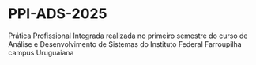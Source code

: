 # PPI-ADS-2025
Prática Profissional Integrada realizada no primeiro semestre do curso de Análise e Desenvolvimento de Sistemas do Instituto Federal Farroupilha campus Uruguaiana
